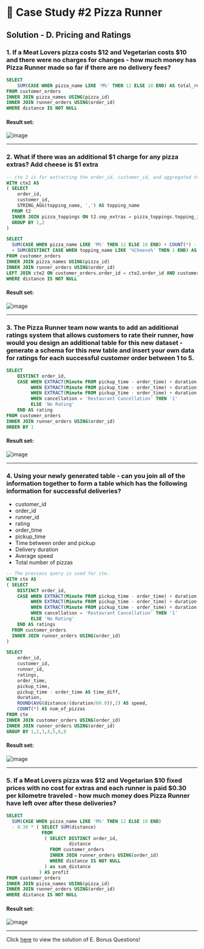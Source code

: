 # 🍕 Case Study #2 Pizza Runner

## Solution - D. Pricing and Ratings


###  1. If a Meat Lovers pizza costs $12 and Vegetarian costs $10 and there were no charges for changes - how much money has Pizza Runner made so far if there are no delivery fees?

```sql
SELECT
	SUM(CASE WHEN pizza_name LIKE 'M%' THEN 12 ELSE 10 END) AS total_revenue
FROM customer_orders
INNER JOIN pizza_names USING(pizza_id)
INNER JOIN runner_orders USING(order_id)
WHERE distance IS NOT NULL
``` 
	
#### Result set:
![image](https://user-images.githubusercontent.com/75075887/218274403-f64e7357-4f7f-4d11-9709-bd02773a4809.png)

***

###  2. What if there was an additional $1 charge for any pizza extras? Add cheese is $1 extra

```sql
-- cte 2 is for extracting the order_id, customer_id, and aggregated topping_name of extras by joining t2 and pizza_toppings.
WITH cte2 AS 
( SELECT 
    order_id, 
    customer_id,
    STRING_AGG(topping_name, ',') AS topping_name
  FROM t2
  INNER JOIN pizza_toppings ON t2.sep_extras = pizza_toppings.topping_id
  GROUP BY 1,2
)

SELECT
  SUM(CASE WHEN pizza_name LIKE 'M%' THEN 12 ELSE 10 END) + COUNT(*) - COUNT(DISTINCT customer_orders.order_id) 
  + SUM(DISTINCT CASE WHEN topping_name LIKE '%Cheese%' THEN 1 END) AS total_revenue
FROM customer_orders
INNER JOIN pizza_names USING(pizza_id)
INNER JOIN runner_orders USING(order_id)
LEFT JOIN cte2 ON customer_orders.order_id = cte2.order_id AND customer_orders.customer_id = cte2.customer_id
WHERE distance IS NOT NULL
``` 
	
#### Result set:
![image](https://user-images.githubusercontent.com/75075887/218275205-c2165227-9a68-430a-af67-6fb12691b9cf.png)

***

###  3. The Pizza Runner team now wants to add an additional ratings system that allows customers to rate their runner, how would you design an additional table for this new dataset - generate a schema for this new table and insert your own data for ratings for each successful customer order between 1 to 5.

```sql
SELECT
	DISTINCT order_id,
	CASE WHEN EXTRACT(Minute FROM pickup_time - order_time) + duration < 30 THEN '5'
	 	 WHEN EXTRACT(Minute FROM pickup_time - order_time) + duration BETWEEN 30 AND 45 THEN '4'
		 WHEN EXTRACT(Minute FROM pickup_time - order_time) + duration > 45 THEN '2'
		 WHEN cancellation = 'Restaurant Cancellation' THEN '1'
		 ELSE 'No Rating'
	END AS rating
FROM customer_orders
INNER JOIN runner_orders USING(order_id)
ORDER BY 1
``` 
	
#### Result set:
![image](https://user-images.githubusercontent.com/75075887/218275385-ae94f166-712b-4e45-949e-fb77bf0e1873.png)

***

###  4. Using your newly generated table - can you join all of the information together to form a table which has the following information for successful deliveries?
- customer_id
- order_id
- runner_id
- rating
- order_time
- pickup_time
- Time between order and pickup
- Delivery duration
- Average speed
- Total number of pizzas

```sql
-- The previous query is used for cte.
WITH cte AS 
( SELECT
	DISTINCT order_id,
	CASE WHEN EXTRACT(Minute FROM pickup_time - order_time) + duration < 30 THEN '5'
	 	 WHEN EXTRACT(Minute FROM pickup_time - order_time) + duration BETWEEN 30 AND 45 THEN '4'
		 WHEN EXTRACT(Minute FROM pickup_time - order_time) + duration > 45 THEN '2'
		 WHEN cancellation = 'Restaurant Cancellation' THEN '1'
		 ELSE 'No Rating'
	END AS ratings
  FROM customer_orders
  INNER JOIN runner_orders USING(order_id)
)

SELECT 
	order_id,
	customer_id,
	runner_id,
	ratings,
	order_time,
	pickup_time,
	pickup_time - order_time AS time_diff,
	duration,
	ROUND(AVG(distance/(duration/60.0)),2) AS speed,
	COUNT(*) AS num_of_pizzas
FROM cte
INNER JOIN customer_orders USING(order_id)
INNER JOIN runner_orders USING(order_id)
GROUP BY 1,2,3,4,5,6,8
``` 
	
#### Result set:
![image](https://user-images.githubusercontent.com/75075887/218275587-16d9b156-ee00-4da5-8d8d-f5e2e9b5f823.png)

***

###  5. If a Meat Lovers pizza was $12 and Vegetarian $10 fixed prices with no cost for extras and each runner is paid $0.30 per kilometre traveled - how much money does Pizza Runner have left over after these deliveries?

```sql
SELECT
  SUM(CASE WHEN pizza_name LIKE 'M%' THEN 12 ELSE 10 END) 
  - 0.30 * ( SELECT SUM(distance) 
             FROM 
              ( SELECT DISTINCT order_id,
                       distance
                FROM customer_orders
                INNER JOIN runner_orders USING(order_id)
                WHERE distance IS NOT NULL
              ) as sum_distance
            ) AS profit
FROM customer_orders
INNER JOIN pizza_names USING(pizza_id)
INNER JOIN runner_orders USING(order_id)
WHERE distance IS NOT NULL
``` 
	
#### Result set:
![image](https://user-images.githubusercontent.com/75075887/218276384-aa7e218f-609d-44a3-9720-eb3c526254a6.png)

***

Click [here](https://github.com/Pratham955/8-Week-SQL-Challenge/blob/main/Case%20Study%20%232%20-%20Pizza%20Runner/E.%20Bonus%20Questions.md) to view the solution of E. Bonus Questions!
